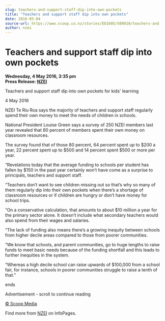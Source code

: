 ```yaml
---
slug: teachers-and-support-staff-dip-into-own-pockets
title: "Teachers and support staff dip into own pockets"
date: 2016-05-04
source-url: https://www.scoop.co.nz/stories/ED1605/S00010/teachers-and-support-staff-dip-into-own-pockets.htm
author: nzei
---
```

Teachers and support staff dip into own pockets
===============================================

**Wednesday, 4 May 2016, 3:35 pm**  
**Press Release: [NZEI](https://info.scoop.co.nz/NZEI)**

  
Teachers and support staff dip into own pockets for kids' learning

4 May 2016

NZEI Te Riu Roa says the majority of teachers and support staff regularly spend their own money to meet the needs of children in schools.

National President Louise Green says a survey of 250 NZEI members last year revealed that 80 percent of members spent their own money on classroom resources.

The survey found that of those 80 percent, 64 percent spent up to $200 a year, 22 percent spent up to $500 and 14 percent spent $500 or more per year.

“Revelations today that the average funding to schools per student has fallen by $150 in the past year certainly won’t have come as a surprise to principals, teachers and support staff.

“Teachers don’t want to see children missing out so that’s why so many of them regularly dip into their own pockets when there’s a shortage of classroom resources or if children are hungry or don’t have money for school trips.

“On a conservative calculation, that amounts to about $10 million a year for the primary sector alone. It doesn’t include what secondary teachers would also spend from their wages and salaries.

“The lack of funding also means there’s a growing inequity between schools from higher decile areas compared to those from poorer communities.

“We know that schools, and parent communities, go to huge lengths to raise funds to meet basic needs because of the funding shortfall and this leads to further inequities in the system.

“Whereas a high decile school can raise upwards of $100,000 from a school fair, for instance, schools in poorer communities struggle to raise a tenth of that.”

ends

Advertisement - scroll to continue reading





[© Scoop Media](http://www.scoop.co.nz/about/terms.html)

Find more from [NZEI](https://info.scoop.co.nz/NZEI) on InfoPages.